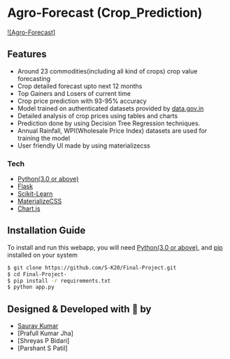 # Agro-Forecast (Crop_Prediction)
[![Agro-Forecast]](https://github.com/S-K20/Final-Project.git)

## Features
  - Around 23 commodities(including all kind of crops) crop value forecasting
  - Crop detailed forecast upto next 12 months
  - Top Gainers and Losers of current time
  - Crop price prediction with 93-95% accuracy
  - Model trained on authenticated datasets provided by [data.gov.in](https://data.gov.in)
  - Detailed analysis of crop prices using tables and charts
  - Prediction done by using Decision Tree Regression techniques.
  - Annual Rainfall, WPI(Wholesale Price Index) datasets are used for training the model
  - User friendly UI made by using materializecss
 
### Tech
* [Python(3.0 or above)](https://www.python.org/)
* [Flask](http://flask.pocoo.org/)
* [Scikit-Learn](https://scikit-learn.org/)
* [MaterializeCSS](https://materializecss.com/)
* [Chart.js](https://www.chartjs.org/)

## Installation Guide
To install and run this webapp, you will need [Python(3.0 or above)](https://www.python.org/), and [pip](https://pypi.org/project/pip/) installed on your system
```sh
$ git clone https://github.com/S-K20/Final-Project.git
$ cd Final-Project-
$ pip install -r requirements.txt
$ python app.py
```




## Designed & Developed with :sparkling_heart: by
* [Saurav Kumar](https://github.com/S-K20)
* [Prafull Kumar Jha]
* [Shreyas P Bidari]
* [Parshant S Patil]
